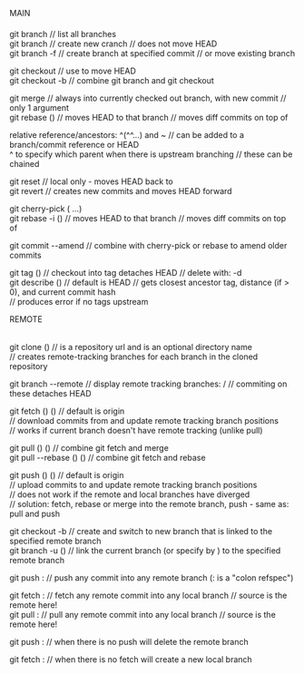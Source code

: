 MAIN  
####  

git branch // list all branches  
git branch <name> // create new cranch // does not move HEAD  
git branch -f <name> <into> // create branch at specified commit // or move existing branch  

git checkout <into> // use to move HEAD  
git checkout -b <name> // combine git branch <name> and git checkout <name>  

git merge <what> //  always into currently checked out branch, with new commit // only 1 argument  
git rebase <into> (<what>) // <what> moves HEAD to that branch // moves diff commits on top of <into>  

relative reference/ancestors: ^(^^...) and ~<number> // can be added to a branch/commit reference or HEAD  
^<number> to specify which parent when there is upstream branching // these can be chained  

git reset <into> // local only - moves HEAD back to <into>  
git revert <what> // creates new commits and moves HEAD forward  

git cherry-pick <commit> (<commit2> ...)  
git rebase -i <into> (<what>) // <what> moves HEAD to that branch // moves diff commits on top of <into>  

git commit --amend // combine with cherry-pick or rebase to amend older commits  

git tag <name> (<what>) // checkout into tag detaches HEAD // delete with: -d <name>  
git describe (<what>) // default is HEAD // gets closest ancestor tag, distance (if > 0), and current commit hash  
	// produces error if no tags upstream  

REMOTE  
######  

git clone <from> (<into>) // <from> is a repository url and <into> is an optional directory name  
	// creates remote-tracking branches for each branch in the cloned repository  

git branch --remote // display remote tracking branches: <remote>/<branch> // commiting on these detaches HEAD  

git fetch (<remote>) (<branch>) // default <remote> is origin  
	// download commits from <remote> and update remote tracking branch positions  
	// works if current branch doesn't have remote tracking (unlike pull)  

git pull (<remote>) (<branch>) // combine git fetch and merge  
git pull --rebase (<remote>) (<branch>) // combine git fetch and rebase  

git push (<remote>) (<branch>) // default <remote> is origin  
	// upload commits to <remote> and update remote tracking branch positions  
	// does not work if the remote and local branches have diverged  
	// solution: fetch, rebase or merge into the remote branch, push - same as: pull and push  

git checkout -b <name> <remote branch> // create and switch to new branch that is linked to the specified remote branch  
git branch -u <remote branch> (<name>) // link the current branch (or specify by <name>) to the specified remote branch  

git push <remote> <source>:<destination> // push any commit into any remote branch (<source>:<destination> is a "colon refspec")  

git fetch <remote> <source>:<destination> // fetch any remote commit into any local branch // source is the remote here!  
git pull <remote> <source>:<destination> // pull any remote commit into any local branch // source is the remote here!  

git push <remote> :<destination> // when there is no <source> push will delete the remote branch  

git fetch <remote> :<destination> // when there is no <source> fetch will create a new local branch  